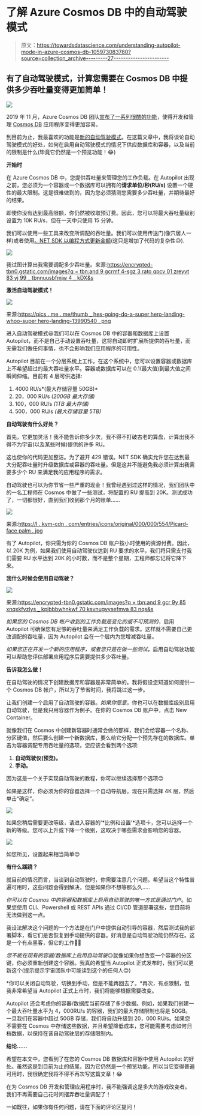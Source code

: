 # 了解 Azure Cosmos DB 中的自动驾驶模式

> 原文：<https://towardsdatascience.com/understanding-autopilot-mode-in-azure-cosmos-db-105973083780?source=collection_archive---------27----------------------->

## 有了自动驾驶模式，计算您需要在 Cosmos DB 中提供多少吞吐量变得更加简单！

![](img/a259dec337a1f57affd4bbe030f04a4e.png)

2019 年 11 月，Azure Cosmos DB 团队[宣布了一系列很酷的功能](https://devblogs.microsoft.com/cosmosdb/whats-new-in-azure-cosmos-db-nov-2019/)，使得开发和管理 [Cosmos DB](https://docs.microsoft.com/en-us/azure/cosmos-db/) 应用程序变得更加容易。

到目前为止，我最喜欢的功能是[新的自动驾驶模式](https://docs.microsoft.com/en-us/azure/cosmos-db/provision-throughput-autopilot)。在这篇文章中，我将谈论自动驾驶模式的好处，如何在启用自动驾驶模式的情况下供应数据库和容器，以及当前的限制是什么(毕竟它仍然是一个预览功能！😂)

**开始时**

在 Azure Cosmos DB 中，您提供吞吐量来管理您的工作负载。在 Autopilot 出现之前，您必须为一个容器或一个数据库可以拥有的**请求单位/秒(RU/s)** 设置一个硬性的最大限制。这是很难做到的，因为您必须猜测您需要多少吞吐量，并期待最好的结果。

即使你没有达到最高限额，你仍然被收取预订费。因此，您可以将最大吞吐量级别设置为 10K RU/s，但在一天中只使用 15 分钟。

我们可以使用一些工具来改变所调配的吞吐量。我们可以使用传送门(像穴居人一样)或者使用[。NET SDK 以编程方式更新金额](https://docs.microsoft.com/en-us/dotnet/api/microsoft.azure.documents.client.requestoptions.offerthroughput?view=azure-dotnet)(这只是增加了代码的复杂性😥).

![](img/b571e11d8a1970db52f8b73965ed852d.png)

我试图计算出我需要调配多少吞吐量。来源:[https://encrypted-tbn0.gstatic.com/images?q = tbn:and 9 gcrmf 4-sgz 3 rato qpcv 01 zreyvt 83 yj 99 _ tbnnuusbfmjw 4 _ kDX&s](https://encrypted-tbn0.gstatic.com/images?q=tbn:ANd9GcRmF4-SGZ3RRAtOQPCV01ZrEYVT83yJ99_tBnnUUsbfmjW4_kDX&s)

**激活自动驾驶模式！**

![](img/84b26efc22c7a34becd1c44ec05129a4.png)

来源:[https://pics . me . me/thumb _ hes-going-do-a-super hero-landing-whoo-super hero-landing-13990540 . png](https://pics.me.me/thumb_hes-gonna-do-a-superhero-landing-whooo-superhero-landing-13990540.png)

进入自动驾驶模式😃我们可以在 Cosmos DB 中的容器和数据库上设置 Autopilot，而不是自己手动设置吞吐量，这将自动即时扩展所提供的吞吐量，而无需我们做任何事情，也不会影响我们应用程序的可用性。

Autopilot 目前在一个分层系统上工作，在这个系统中，您可以设置容器或数据库上不希望超过的最大吞吐量水平。容器或数据库可以在 0.1(最大值)到最大值之间瞬间伸缩。目前有 4 层可供选择:

1.  4000 RU/s*(最大存储容量 50GB)*
2.  20，000 RU/s *(200GB 最大存储)*
3.  100，000 RU/s *(1TB 最大存储)*
4.  500，000 RU/s *(最大存储容量 5TB)*

**自动驾驶有什么好处？**

首先，它更加灵活！我不能告诉你多少次，我不得不打破古老的算盘，计算出我不得不为宇宙(以及某些时候)提供的许多 RU。

这也使你的代码更加整洁。为了避开 429 错误。NET SDK 确实允许您在达到最大分配吞吐量时升级数据库或容器的吞吐量。但是这并不能避免我必须计算出我需要多少个 RU 来满足我的应用程序的需求。

自动驾驶也可以为你节省一些严重的现金！我曾经遇到过这样的情况，我们团队中的一名工程师在 Cosmos 中做了一些测试，将配置的 RU 提高到 20K。测试成功了，一切都很好，直到我们收到那个月的账单……

![](img/c7409a849bde6d1b35ccdab90c8586db.png)

来源:[https://I . kym-cdn . com/entries/icons/original/000/000/554/Picard-face palm . jpg](https://i.kym-cdn.com/entries/icons/original/000/000/554/picard-facepalm.jpg)

有了 Autopilot，你只需为你的 Cosmos DB 账户按小时使用的资源付费。因此，以 20K 为例，如果我们使用自动驾驶仪达到 RU 要求的水平，我们将只需支付我们需要 RU 水平达到 20K 的小时数，而不是整个星期，工程师都忘记将它降下来。

**我什么时候会使用自动驾驶？**

![](img/71705793ea535c4291532627ce8591e4.png)

来源:[https://encrypted-tbn0.gstatic.com/images?q = tbn:and 9 gcr 9y 85 xnqxkfvzlys _ kpjbbbwhnkwf 70 ksvnugvysefmva 83 nqs&s](https://encrypted-tbn0.gstatic.com/images?q=tbn:ANd9GcR9y85xnqXkFVZLys_kPJbBWHnkWf70kGsVnUgVYsEfmVa83Nqs&s)

*如果您的 Cosmos DB 帐户收到的工作负载是变化的或不可预测的*，启用 Autopilot 可确保您有足够的吞吐量来满足工作负载的需求。这样就不需要自己更改调配的吞吐量，因为 Autopilot 会在一个层内为您增减吞吐量。

*如果您正在开发一个新的应用程序，或者您只是在做一些测试*，启用自动驾驶功能可以帮助您评估部署应用程序后需要提供多少吞吐量。

**告诉我怎么做！**

在自动驾驶的情况下创建数据库和容器是非常简单的。我将假设您知道如何提供一个 Cosmos DB 帐户，所以为了节省时间，我将跳过这一步。

让我们创建一个启用了自动驾驶的容器。*如果你愿意*，你也可以在数据库级别启用自动驾驶，但是我只用容器作为例子。在你的 Cosmos DB 账户中，点击 New Container。

就像我们在 Cosmos 中创建新容器时通常会做的那样，我们会给容器一个名称、分区键值，然后要么创建一个新数据库，要么给它分配一个预先存在的数据库。单击为容器调配专用吞吐量的选项，您应该会看到两个选项:

1.  **自动驾驶仪(预览)。**
2.  **手动。**

因为这是一个关于实现自动驾驶的教程，你可以继续选择那个选项😊

如果是这样，你必须为你的容器选择一个自动导航层。现在只需选择 4K 层，然后单击“确定”。

![](img/40c008b0867849ba10d5ea096f5d408b.png)

如果您稍后需要更改等级，请进入容器的'*比例和设置'*选项卡，您可以选择一个新的等级。您可以上升或下降一个级别，这取决于哪些需求会影响您的容器。

![](img/845245f81a6d06e39c11d22985192777.png)

如您所见，设置起来相当简单😊

**有什么蹊跷？**

就目前的情况而言，当谈到自动驾驶时，你需要注意几个问题。希望当这个特性普遍可用时，这些问题会得到解决，但是如果你不想等那么久…..

*你可以在 Cosmos 中的容器和数据库上启用自动驾驶的唯一方式是通过门户*。如果您使用 CLI、Powershell 或 REST APIs 通过 CI/CD 管道部署这些，您目前将无法做到这一点。

我设法解决这个问题的一个方法是在门户中提供自动引导的容器，然后测试我的部署脚本，看它们是否恢复到手动提供的容器。好消息是自动驾驶功能仍然存在。这是一个有点黑客，但它的工作🤷‍♂️

*您不能在现有的容器/数据库上启用自动驾驶*😥就像如果你想改变一个容器的分区键，你必须重新创建这个容器。我真的希望当 Autopilot 正式发布时，我们可以更新这个(提示提示宇宙团队中可能读到这个的任何人😊)

*你可以关闭自动驾驶，切换到手动，但是不能再回去了。*再次，有点限制，但我非常希望当 Autopilot 正式上市时，我们将能够根据需要改变。

Autopilot 还会考虑你的容器/数据库当前存储了多少数据。例如，如果我们创建一个最大吞吐量水平为 4，000RU/s 的容器，我们的最大存储限制也将是 50GB。一旦我们在容器中超过 50GB 存储，我们将自动升级到 20，000 RU/s。如果您不需要在 Cosmos 中存储这些数据，并且希望降低成本，您可能需要考虑如何归档数据，以保持在该自动驾驶层的存储限制内。

**结论……**

希望在本文中，您看到了在您的 Cosmos DB 数据库和容器中使用 Autopilot 的好处。虽然这是到目前为止的结尾，因为它仍然是一个预览功能，所以当它变得普遍可用时，我很确定我将不得不再次写这篇文章！😂

在为 Cosmos DB 开发和管理应用程序时，我不能强调这是多大的游戏改变者。我们不再需要自己花时间摆弄吞吐量调配了！

一如既往，如果你有任何问题，请在下面的评论区提问！